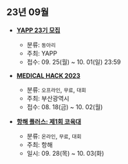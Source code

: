 ## 23년 09월
- __[YAPP 23기 모집](https://www.yapp.co.kr/recruit)__
  - 분류: `동아리`
  - 주최: YAPP
  - 접수: 09. 25(월) ~ 10. 01(일) 23:59
  
- __[MEDICAL HACK 2023](https://cmit.pnuh.or.kr/TCF/cb/contents/view.do?menuIdx=47&id=18)__
  - 분류: `오프라인`, `무료`, `대회`
  - 주최: 부산광역시
  - 접수: 08. 18(금) ~ 10. 02(월)
- __[항해 플러스: 제1회 코육대](https://hanghaeplus-coyukdae.oopy.io/)__
  - 분류: `온라인`, `무료`, `대회`
  - 주최: 항해
  - 일시: 09. 28(목) ~ 10. 03(화)